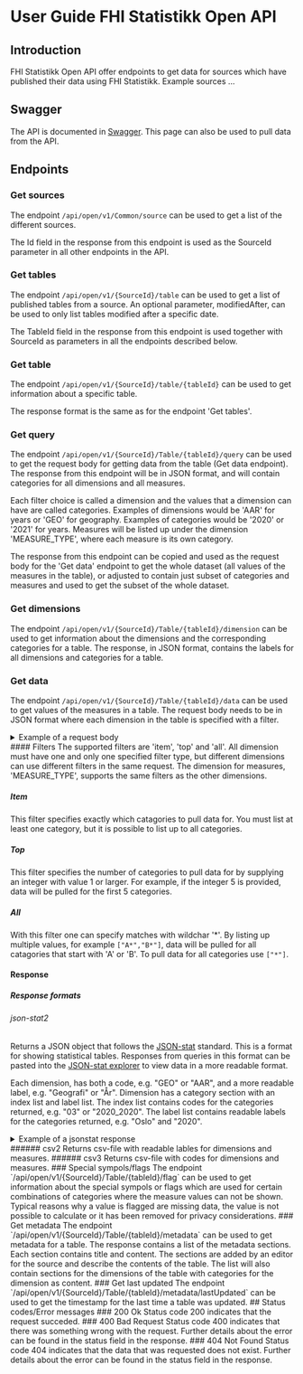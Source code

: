 # User Guide FHI Statistikk Open API

## Introduction
FHI Statistikk Open API offer endpoints to get data for sources which have published their data using FHI Statistikk. Example sources ...

## Swagger
The API is documented in [Swagger](link). This page can also be used to pull data from the API.

## Endpoints
### Get sources
The endpoint `/api/open/v1/Common/source` can be used to get a list of the different sources. 

The Id field in the response from this endpoint is used as the SourceId parameter in all other endpoints in the API.
### Get tables
The endpoint `/api/open/v1/{SourceId}/table` can be used to get a list of published tables from a source. An optional parameter, modifiedAfter, can be used to only list tables modified after a specific date.

The TableId field in the response from this endpoint is used together with SourceId as parameters in all the endpoints described below.
### Get table
The endpoint `/api/open/v1/{SourceId}/table/{tableId}` can be used to get information about a specific table.

The response format is the same as for the endpoint 'Get tables'.
### Get query
The endpoint `/api/open/v1/{SourceId}/Table/{tableId}/query` can be used to get the request body for getting data from the table (Get data endpoint). The response from this endpoint will be in JSON format, and will contain categories for all dimensions and all measures. 

Each filter choice is called a dimension and the values that a dimension can have are called categories. Examples of dimensions would be 'AAR' for years or 'GEO' for geography. Examples of categories would be '2020' or '2021' for years. Measures will be listed up under the dimension 'MEASURE_TYPE', where each measure is its own category. 

The response from this endpoint can be copied and used as the request body for the 'Get data' endpoint to get the whole dataset (all values of the measures in the table), or adjusted to contain just subset of categories and measures and used to get the subset of the whole dataset. 
### Get dimensions
The endpoint `/api/open/v1/{SourceId}/Table/{tableId}/dimension` can be used to get information about the dimensions and the corresponding categories for a table. 
The response, in JSON format, contains the labels for all dimensions and categories for a table. 
### Get data
The endpoint `/api/open/v1/{SourceId}/Table/{tableId}/data` can be used to get values of the measures in a table. The request body needs to be in JSON format where each dimension in the table is specified with a filter. 

<details>
  <summary>Example of a request body</summary>

  ```json
  {
    "dimensions": [
      {
        "code": "AAR",
        "filter": "item",
        "values": [
          "2020_2020",
          "2021_2021"
        ]
      },
      {
        "code": "INDIKATOR",
        "filter": "all",
        "values": [
          "A*",
          "B*"
        ]
      },
      {
        "code": "GEO",
        "filter": "top",
        "values": [
          "2"
        ]
      },
      {
        "code": "MEASURE_TYPE",
        "filter": "item",
        "values": [
          "TELLER",
          "RATE"
        ]
      }
    ],
    "response": {
      "format": "json-stat2"
    }
  }
  ```
</details>
#### Filters
The supported filters are 'item', 'top' and 'all'. All dimension must have one and only one specified filter type, but different dimensions can use different filters in the same request. The dimension for measures, 'MEASURE_TYPE', supports the same filters as the other dimensions. 

##### Item
This filter specifies exactly which catagories to pull data for. You must list at least one category, but it is possible to list up to all categories. 

##### Top
This filter specifies the number of categories to pull data for by supplying an integer with value 1 or larger. For example, if the integer 5 is provided, data will be pulled for the first 5 categories.
##### All
With this filter one can specify matches with wildchar '*'. By listing up multiple values, for example `["A*","B*"]`, data will be pulled for all catagories that start with 'A' or 'B'. To pull data for all categories use `["*"]`. 

#### Response
##### Response formats
###### json-stat2
Returns a JSON object that follows the [JSON-stat](https://json-stat.org/format/) standard. This is a format for showing statistical tables. 
Responses from queries in this format can be pasted into the [JSON-stat explorer](http://jsonstat.com/explorer/) to view data in a more readable format. 

Each dimension, has both a code, e.g. "GEO" or "AAR", and a more readable label, e.g. "Geografi" or "År". Dimension has a category section with an index list and label list. The index list contains codes for the categories returned, e.g. "03" or "2020_2020". The label list contains readable labels for the categories returned, e.g. "Oslo" and "2020".

<details>
  <summary>Example of a jsonstat response</summary>

  ```json
  {
      "class": "dataset",
      "version": "2.0",
      "href": null,
      "label": "Befolkningsvekst (B)",
      "updated": "2022-12-20T11:44:58.7706326+00:00",
      "source": null,
      "id": [
          "GEO",
          "AAR",
          "KJONN",
          "ALDER",
          "MEASURE_TYPE"
      ],
      "size": [
          2,
          2,
          1,
          1,
          1
      ],
      "role": null,
      "dimension": {
          "GEO": {
              "label": "Geografi",
              "category": {
                  "index": [
                      "03",
                      "30"
                  ],
                  "label": {
                      "03": "Oslo",
                      "30": "Viken"
                  }
              }
          },
          "AAR": {
              "label": "År",
              "category": {
                  "index": [
                      "2020_2020",
                      "2021_2021"
                  ],
                  "label": {
                      "2020_2020": "2020",
                      "2021_2021": "2021"
                  }
              }
          },
          "KJONN": {
              "label": "Kjønn",
              "category": {
                  "index": [
                      "0"
                  ],
                  "label": {
                      "0": "Kjønn samlet"
                  }
              }
          },
          "ALDER": {
              "label": "Alder",
              "category": {
                  "index": [
                      "0"
                  ],
                  "label": {
                      "0": "Alle aldre"
                  }
              }
          },
          "MEASURE_TYPE": {
              "label": "Måltall",
              "category": {
                  "index": [
                      "BEFVEKST_ANT"
                  ],
                  "label": {
                      "BEFVEKST_ANT": "antall"
                  }
              }
          }
      },
      "value": [
          3516,
          2817,
          11219,
          16846
      ],
      "status": ""
  }
  ```
</details>
###### csv2
Returns csv-file with readable lables for dimensions and measures. 
###### csv3
Returns csv-file with codes for dimensions and measures. 
### Special sympols/flags
The endpoint `/api/open/v1/{SourceId}/Table/{tableId}/flag` can be used to get information about the special sympols or flags which are used for certain combinations of categories where the measure values can not be shown. Typical reasons why a value is flagged are missing data, the value is not possible to calculate or it has been removed for privacy considerations.
### Get metadata
The endpoint `/api/open/v1/{SourceId}/Table/{tableId}/metadata` can be used to get metadata for a table. The response contains a list of the metadata sections. Each section contains title and content. 
The sections are added by an editor for the source and describe the contents of the table. The list will also contain sections for the dimensions of the table with categories for the dimension as content. 
### Get last updated
The endpoint `/api/open/v1/{SourceId}/Table/{tableId}/metadata/lastUpdated` can be used to get the timestamp for the last time a table was updated. 
## Status codes/Error messages
### 200 Ok
Status code 200 indicates that the request succeded.
### 400 Bad Request
Status code 400 indicates that there was something wrong with the request. Further details about the error can be found in the status field in the response. 
### 404 Not Found
Status code 404 indicates that the data that was requested does not exist. Further details about the error can be found in the status field in the response.